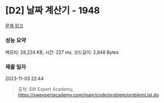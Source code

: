 # [D2] 날짜 계산기 - 1948 

[문제 링크](https://swexpertacademy.com/main/code/problem/problemDetail.do?contestProbId=AV5PnnU6AOsDFAUq) 

### 성능 요약

메모리: 28,224 KB, 시간: 227 ms, 코드길이: 2,848 Bytes

### 제출 일자

2023-11-03 22:44



> 출처: SW Expert Academy, https://swexpertacademy.com/main/code/problem/problemList.do